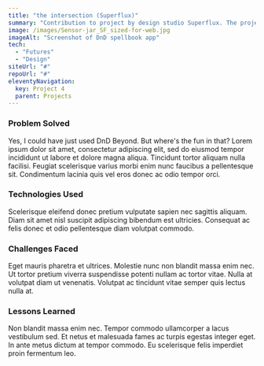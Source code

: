 ```yaml
---
title: "the intersection (Superflux)"
summary: "Contribution to project by design studio Superflux. The project culminated in a film which was exhibited at _."
image: /images/Sensor-jar_SF_sized-for-web.jpg
imageAlt: "Screenshot of DnD spellbook app"
tech:
  - "Futures"
  - "Design"
siteUrl: "#"
repoUrl: "#"
eleventyNavigation:
  key: Project 4
  parent: Projects
---
```


### Problem Solved

Yes, I could have just used DnD Beyond. But where's the fun in that? Lorem ipsum dolor sit amet, consectetur adipiscing elit, sed do eiusmod tempor incididunt ut labore et dolore magna aliqua. Tincidunt tortor aliquam nulla facilisi. Feugiat scelerisque varius morbi enim nunc faucibus a pellentesque sit. Condimentum lacinia quis vel eros donec ac odio tempor orci.

### Technologies Used

Scelerisque eleifend donec pretium vulputate sapien nec sagittis aliquam. Diam sit amet nisl suscipit adipiscing bibendum est ultricies. Consequat ac felis donec et odio pellentesque diam volutpat commodo.

### Challenges Faced

Eget mauris pharetra et ultrices. Molestie nunc non blandit massa enim nec. Ut tortor pretium viverra suspendisse potenti nullam ac tortor vitae. Nulla at volutpat diam ut venenatis. Volutpat ac tincidunt vitae semper quis lectus nulla at.

### Lessons Learned

Non blandit massa enim nec. Tempor commodo ullamcorper a lacus vestibulum sed. Et netus et malesuada fames ac turpis egestas integer eget. In ante metus dictum at tempor commodo. Eu scelerisque felis imperdiet proin fermentum leo.
